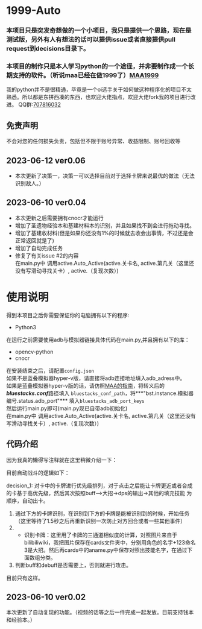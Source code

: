# 1999-Auto
### 本项目只是突发奇想做的一个小项目，我只是提供一个思路，现在是测试版，另外有人有想法的话可以提供issue或者直接提供pull request到decisions目录下。
### 本项目的制作只是本人学习python的一个途径，并非要制作成一个长期支持的软件。（听说maa已经在做1999了）[MAA1999](https://github.com/MaaAssistantArknights/MAA1999)  

我的python并不是很精通，毕竟是一个oi选手关于如何做这种程序化的项目不太熟悉。所以都是东拼西凑的东西，也欢迎大佬指点，欢迎大佬fork我的项目进行改进。
QQ群:[707816032](http://qm.qq.com/cgi-bin/qm/qr?_wv=1027&k=Htwi2RJhZZqG41c_8loRfOq3z-ZIViqw&authKey=hFwGqmoCiaqcm2Gi7cfVUYizrqFlV4Yboo81hbPcgJWLXj3ejsEpBwS989jZ3rLr&noverify=0&group_code=707816032)


## 免责声明
不会对您的任何损失负责，包括但不限于账号异常、收益限制、账号回收等

## 2023-06-12  ver0.06
   - 本次更新了决策一，决策一可以选择目前对于选择卡牌来说最优的做法（无法识别敌人。）

## 2023-06-10  ver0.04
   - 本次更新之后需要拥有cnocr才能运行
   - 增加了圣遗物经验本和基建材料本的识别，并且如果找不到会进行拖动寻找。
   - 增加了基建收材料(但是如果你还没有1%的时候就去收会出事情，不过还是会正常返回就是了)
   - 增加了自动完成任务
   - 修复了有关issue #2的内容     
   在main.py中 调用active.Auto_Active(active.关卡名, active.第几关（这里还没有写滑动寻找关卡）, active.（复现次数）)





# 使用说明
得到本项目之后你需要保证你的电脑拥有以下的程序:
- Python3

在运行之前需要使用adb与模拟器链接具体代码在main.py,并且拥有以下的库：
- opencv-python
- cnocr

在安装结束之后，请配置`config.json`  
如果不是蓝叠模拟器hyper-v版，请直接将adb连接地址填入adb_adress中。  
如果是蓝叠模拟器hyper-v版的话，请仿照[MAA的指南](https://maa.plus/docs/1.2-%E5%B8%B8%E8%A7%81%E9%97%AE%E9%A2%98.html#%E8%93%9D%E5%8F%A0%E6%A8%A1%E6%8B%9F%E5%99%A8%E6%AF%8F%E6%AC%A1%E5%90%AF%E5%8A%A8%E7%AB%AF%E5%8F%A3%E5%8F%B7%E9%83%BD%E4%B8%8D%E4%B8%80%E6%A0%B7-hyper-v)，将转义后的***bluestacks.conf***路径填入  `bluestacks_conf_path`，将***"bst.instance.模拟器编号.status.adb_port"*** 填入`bluestacks_adb_port_keys`  
然后运行main.py即可(main.py现已自带adb初始化)  
在main.py中 调用active.Auto_Active(active.关卡名, active.第几关（这里还没有写滑动寻找关卡）, active.（复现次数）)


## 代码介绍
因为我真的懒得写注释就在这里稍微介绍一下：

目前自动战斗的逻辑如下：

decision_1:
对卡中的卡牌进行优先级排列，对于点击之后能让卡牌更近或者合成的卡基于高优先级，然后其次按照buff—>大招->dps的输出->其他的填充技能 为顺序，自动出卡。

1. 通过下方的卡牌识别，在识别到下方的卡牌是能被识别到的时候，开始任务（这里等待了1.5秒之后再重新识别一次防止对方回合或者一些其他事件）
2. - 识别卡牌：这里用了卡牌的三通道相似度的计算，对照图片来自于bilibiliwiki，我把图片保存在cards文件夹中，分别用角色的名字+123命名3是大招。然后再cards中的aname.py中保存对照出技能名字，在通过下面数组分类。
3. 判断buff和debuff是否需要上，否则就进行攻击。

目前只有这样。





## 2023-06-10  ver0.02
   本次更新了自动复现的功能。（视频的话等之后一件完成一起发放。目前支持钱本和经验本。）

